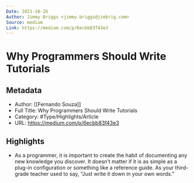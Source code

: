 ```yaml
---
Date: 2021-10-26
Author: Jimmy Briggs <jimmy.briggs@jimbrig.com>
Source: medium
Link: https://medium.com/p/6ecbb83f43e3
---
```

# Why Programmers Should Write Tutorials

## Metadata
- Author: [[Fernando Souza]]
- Full Title: Why Programmers Should Write Tutorials
- Category: #Type/Highlights/Article
- URL: https://medium.com/p/6ecbb83f43e3

## Highlights
- As a programmer, it is important to create the habit of documenting any new knowledge you discover. It doesn’t matter if it is as simple as a plug-in configuration or something like a reference guide. As your third-grade teacher used to say, “Just write it down in your own words.”
